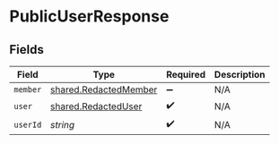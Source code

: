 # PublicUserResponse


## Fields

| Field                                                          | Type                                                           | Required                                                       | Description                                                    |
| -------------------------------------------------------------- | -------------------------------------------------------------- | -------------------------------------------------------------- | -------------------------------------------------------------- |
| `member`                                                       | [shared.RedactedMember](../../models/shared/redactedmember.md) | :heavy_minus_sign:                                             | N/A                                                            |
| `user`                                                         | [shared.RedactedUser](../../models/shared/redacteduser.md)     | :heavy_check_mark:                                             | N/A                                                            |
| `userId`                                                       | *string*                                                       | :heavy_check_mark:                                             | N/A                                                            |